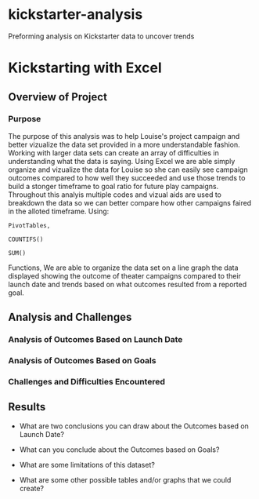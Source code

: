 # kickstarter-analysis
Preforming analysis on Kickstarter data to uncover trends 
# Kickstarting with Excel

## Overview of Project

### Purpose
  The purpose of this analysis was to help Louise's project campaign and better vizualize the data set provided in a more understandable fashion. Working with larger data sets can create an array of difficulties in understanding what the data is saying. Using Excel we are able simply organize and vizualize the data for Louise so she can easily see campaign outcomes compared to how well they succeeded and use those trends to build a stonger timeframe to goal ratio for future play campaigns. 
  Throughout this analyis multiple codes and vizual aids are used to breakdown the data so we can better compare how other campaigns faired in the alloted timeframe. Using:
  ```
  PivotTables, 
  ```
  ```
  COUNTIFS()
  ```
  ```
  SUM()
  ```
  Functions, We are able to organize the data set on a line graph the data displayed showing the outcome of theater campaigns compared to their launch date and trends based on what outcomes resulted from a reported goal. 
  

## Analysis and Challenges

### Analysis of Outcomes Based on Launch Date

### Analysis of Outcomes Based on Goals

### Challenges and Difficulties Encountered

## Results

- What are two conclusions you can draw about the Outcomes based on Launch Date?

- What can you conclude about the Outcomes based on Goals?

- What are some limitations of this dataset?

- What are some other possible tables and/or graphs that we could create?
